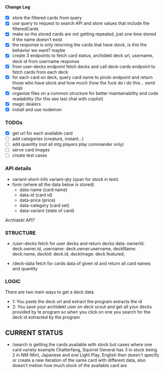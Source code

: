 #### Change Log

- [x] store the filtered cards from query
- [x] use query to request to search API and store values that include the filteredCards
- [x] make so the stored cards are not getting repeated, just one time stored if the name doesn't exist
- [x] the response is only returning the cards that have stock, is this the behavior we want? maybe
- [x] create 3 endpoints to fetch card status, archidekt deck url, username, deck id from username response
- [x] from user-decks endpoint fetch decks and call deck-cards endpoint to fetch cards from each deck
- [x] for each card on deck, query card name to pirulo endpoint and return those who have stock and how much (how the fuck do i do this... send help)
- [x] organize files on a common structure for better maintainability and code readability (for this see last chat with copilot)
- [x] magic dealers
- [x] install and use nodemon

### TODOs

- [x] get url for each available card
- [ ] add categories (creature, instant...)
- [ ] add quantity (not all mtg players play commander only)
- [ ] serve card images
- [ ] create test cases

### API details

- variant-short-info variant-qty (span for stock in text)
- form (where all the data below is stored)
  - data-name (card name)
  - data-id (card id)
  - data-price (price)
  - data-category (card set)
  - data-variant (state of card)

_Archidekt API?_

### STRUCTURE

- /user-decks
  fetch for user decks and return decks data:
  ownerId: deck.owner.id,
  username: deck.owner.username,
  deckName: deck.name,
  deckId: deck.id,
  deckImage: deck.featured,

- /deck-data
  fetch for cards data of given id and return all card names and quantity

### LOGIC

There are two main ways to get a deck data

- 1: You paste the deck url and extract the program extracts the id
- 2: You save your archidekt user on deck scout and get all your decks provided by te program so when you click on one you search for the deck id extracted by the program

## CURRENT STATUS

- /search is getting the cards available with stock but cases where one card variety example Chatterfang, Squirrel General has 3 in stock being 2 in NM-Mint, Japanese and one Light Play, English then doesn't specify or create a new iteration of the same card with different data, also doesn't metion how much stock of the available card are
